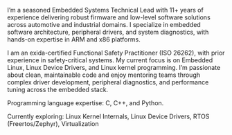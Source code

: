 I’m a seasoned Embedded Systems Technical Lead with 11+ years of experience delivering robust firmware and low-level software solutions across automotive and industrial domains. I specialize in embedded software architecture, peripheral drivers, and system diagnostics, with hands-on expertise in ARM and x86 platforms.

I am an exida-certified Functional Safety Practitioner (ISO 26262), with prior experience in safety-critical systems. My current focus is on Embedded Linux, Linux Device Drivers, and Linux kernel programming. I’m passionate about clean, maintainable code and enjoy mentoring teams through complex driver development, peripheral diagnostics, and performance tuning across the embedded stack.

Programming language expertise: C, C++, and Python.

Currently exploring: Linux Kernel Internals, Linux Device Drivers, RTOS (Freertos/Zephyr), Virtualization

<!---
vishnucsn/vishnucsn is a ✨ special ✨ repository because its `README.md` (this file) appears on your GitHub profile.
You can click the Preview link to take a look at your changes.
--->
